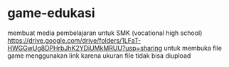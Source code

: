 # game-edukasi
membuat media pembelajaran untuk SMK (vocational high school) 
https://drive.google.com/drive/folders/1LFaT-HWGGwUg8DPHrbJhK2YDiUMkMRUU?usp=sharing
untuk membuka file game menggunakan link karena ukuran file tidak bisa diupload
